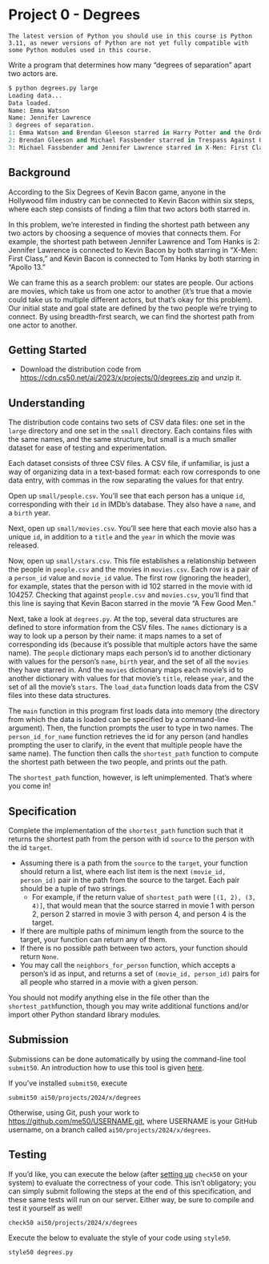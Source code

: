 # Project 0 - Degrees

`The latest version of Python you should use in this course is Python 3.11, as newer versions of Python are not yet fully compatible with some Python modules used in this course.`

Write a program that determines how many “degrees of separation” apart two actors are.

```python
$ python degrees.py large
Loading data...
Data loaded.
Name: Emma Watson
Name: Jennifer Lawrence
3 degrees of separation.
1: Emma Watson and Brendan Gleeson starred in Harry Potter and the Order of the Phoenix
2: Brendan Gleeson and Michael Fassbender starred in Trespass Against Us
3: Michael Fassbender and Jennifer Lawrence starred in X-Men: First Class
```

## Background

According to the Six Degrees of Kevin Bacon game, anyone in the Hollywood film industry can be connected to Kevin Bacon within six steps, where each step consists of finding a film that two actors both starred in.

In this problem, we’re interested in finding the shortest path between any two actors by choosing a sequence of movies that connects them. For example, the shortest path between Jennifer Lawrence and Tom Hanks is 2: Jennifer Lawrence is connected to Kevin Bacon by both starring in “X-Men: First Class,” and Kevin Bacon is connected to Tom Hanks by both starring in “Apollo 13.”

We can frame this as a search problem: our states are people. Our actions are movies, which take us from one actor to another (it’s true that a movie could take us to multiple different actors, but that’s okay for this problem). Our initial state and goal state are defined by the two people we’re trying to connect. By using breadth-first search, we can find the shortest path from one actor to another.

## Getting Started

- Download the distribution code from <https://cdn.cs50.net/ai/2023/x/projects/0/degrees.zip> and unzip it.

## Understanding

The distribution code contains two sets of CSV data files: one set in the `large` directory and one set in the `small` directory. Each contains files with the same names, and the same structure, but small is a much smaller dataset for ease of testing and experimentation.

Each dataset consists of three CSV files. A CSV file, if unfamiliar, is just a way of organizing data in a text-based format: each row corresponds to one data entry, with commas in the row separating the values for that entry.

Open up `small/people.csv`. You’ll see that each person has a unique `id`, corresponding with their `id` in IMDb’s database. They also have a `name`, and a `birth` year.

Next, open up `small/movies.csv`. You’ll see here that each movie also has a unique `id`, in addition to a `title` and the `year` in which the movie was released.

Now, open up `small/stars.csv`. This file establishes a relationship between the people in `people.csv` and the movies in `movies.csv`. Each row is a pair of a `person_id` value and `movie_id` value. The first row (ignoring the header), for example, states that the person with id 102 starred in the movie with id 104257. Checking that against `people.csv` and `movies.csv`, you’ll find that this line is saying that Kevin Bacon starred in the movie “A Few Good Men.”

Next, take a look at `degrees.py`. At the top, several data structures are defined to store information from the CSV files. The `names` dictionary is a way to look up a person by their name: it maps names to a set of corresponding ids (because it’s possible that multiple actors have the same name). The `people` dictionary maps each person’s id to another dictionary with values for the person’s `name`, `birth` year, and the set of all the `movies` they have starred in. And the `movies` dictionary maps each movie’s id to another dictionary with values for that movie’s `title`, release `year`, and the set of all the movie’s `stars`. The `load_data` function loads data from the CSV files into these data structures.

The `main` function in this program first loads data into memory (the directory from which the data is loaded can be specified by a command-line argument). Then, the function prompts the user to type in two names. The `person_id_for_name` function retrieves the id for any person (and handles prompting the user to clarify, in the event that multiple people have the same name). The function then calls the `shortest_path` function to compute the shortest path between the two people, and prints out the path.

The `shortest_path` function, however, is left unimplemented. That’s where you come in!

## Specification

Complete the implementation of the `shortest_path` function such that it returns the shortest path from the person with id `source` to the person with the id `target`.

- Assuming there is a path from the `source` to the `target`, your function should return a list, where each list item is the next `(movie_id, person_id)` pair in the path from the source to the target. Each pair should be a tuple of two strings.
  - For example, if the return value of `shortest_path` were `[(1, 2), (3, 4)]`, that would mean that the source starred in movie 1 with person 2, person 2 starred in movie 3 with person 4, and person 4 is the target.
- If there are multiple paths of minimum length from the source to the target, your function can return any of them.
- If there is no possible path between two actors, your function should return `None`.
- You may call the `neighbors_for_person` function, which accepts a person’s id as input, and returns a set of `(movie_id, person_id)` pairs for all people who starred in a movie with a given person.

You should not modify anything else in the file other than the `shortest_path`function, though you may write additional functions and/or import other Python standard library modules.

## Submission

Submissions can be done automatically by using the command-line tool `submit50`. An introduction how to use this tool is given [here](https://cs50.readthedocs.io/submit50/).

If you’ve installed `submit50`, execute

`submit50 ai50/projects/2024/x/degrees`

Otherwise, using Git, push your work to <https://github.com/me50/USERNAME.git>, where USERNAME is your GitHub username, on a branch called `ai50/projects/2024/x/degrees`.

## Testing

If you’d like, you can execute the below (after [setting up](https://cs50.readthedocs.io/projects/check50/en/latest/index.html) `check50` on your system) to evaluate the correctness of your code. This isn’t obligatory; you can simply submit following the steps at the end of this specification, and these same tests will run on our server. Either way, be sure to compile and test it yourself as well!

`check50 ai50/projects/2024/x/degrees`

Execute the below to evaluate the style of your code using `style50`.

`style50 degrees.py`
